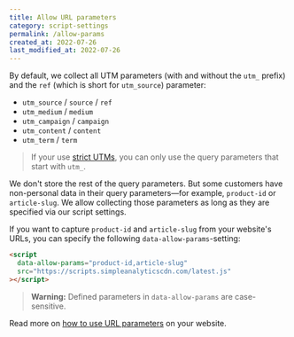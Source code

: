```yaml
---
title: Allow URL parameters
category: script-settings
permalink: /allow-params
created_at: 2022-07-26
last_modified_at: 2022-07-26
---
```


By default, we collect all UTM parameters (with and without the `utm_` prefix) and the `ref` (which is short for `utm_source`) parameter:

- `utm_source` / `source` / `ref`
- `utm_medium` / `medium`
- `utm_campaign` / `campaign`
- `utm_content` / `content`
- `utm_term` / `term`

> If your use [strict UTMs](/strict-utms), you can only use the query parameters that start with `utm_`.

We don't store the rest of the query parameters. But some customers have non-personal data in their query parameters—for example, `product-id` or `article-slug`. We allow collecting those parameters as long as they are specified via our script settings.

If you want to capture `product-id` and `article-slug` from your website's URLs, you can specify the following `data-allow-params`-setting:

```html
<script
  data-allow-params="product-id,article-slug"
  src="https://scripts.simpleanalyticscdn.com/latest.js"
></script>
```

> **Warning:** Defined parameters in `data-allow-params` are case-sensitive.

Read more on [how to use URL parameters](/how-to-use-url-parameters) on your website.
